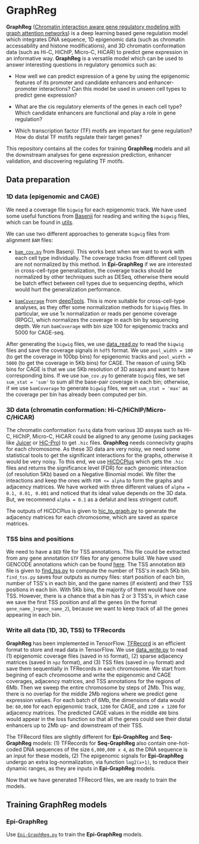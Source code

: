 # GraphReg

**GraphReg** ([Chromatin interaction aware gene regulatory modeling with graph attention networks](https://www.biorxiv.org/content/10.1101/2021.03.31.437978v2.abstract)) is a deep learning based gene regulation model which integrates DNA sequence, 1D epigenomic data (such as chromatin accessability and histone modifications), and 3D chromatin conformation data (such as Hi-C, HiChIP, Micro-C, HiCAR) to predict gene expression in an informative way. **GraphReg** is a versatile model which can be used to answer interesting questions in regulatory genomics such as:

- How well we can predict expression of a gene by using the epigenomic features of its promoter and candidate enhancers and enhancer-promoter interactions? Can this model be used in unseen cell types to predict gene expression?

- What are the cis regulatory elements of the genes in each cell type? Which candidate enhancers are functional and play a role in gene regulation?

- Which transcription factor (TF) motifs are important for gene regulation? How do distal TF motifs regulate their target genes?


This repository contains all the codes for training **GraphReg** models and all the downstream analyses for gene expression prediction, enhancer validation, and discovering regulating TF motifs.

## Data preparation

### 1D data (epigenomic and CAGE)
We need a coverage file `bigwig` for each epigenomic track. We have used some useful functions from [Basenji](https://github.com/calico/basenji) for reading and writing the `bigwig` files, which can be found in [utils](https://github.com/karbalayghareh/GraphReg/tree/master/utils). 

 We can use two different approaches to generate `bigwig` files from alignment `BAM` files:

- [`bam_cov.py`](https://github.com/karbalayghareh/GraphReg/blob/master/utils/bam_cov.py) from Basenji. This works best when we want to work with each cell type individually. The coverage tracks from different cell types are not normalized by this method. In **Epi-GraphReg** if we are interested in cross-cell-type generalization, the coverage tracks should be normalized by other techniques such as DESeq, otherwise there would be batch effect between cell types due to sequencing depths, which would hurt the generalization performance. 

- [`bamCoverage`](https://deeptools.readthedocs.io/en/develop/content/tools/bamCoverage.html) from [deepTools](https://deeptools.readthedocs.io/en/develop/index.html). This is more suitable for cross-cell-type analyses, as they offer some normalization methods for `bigwig` files. In particular, we use 1x normalization or reads per genome coverage (RPGC), which normalizes the coverage in each bin by sequencing depth. We run `bamCoverage` with bin size 100 for epigenomic tracks and 5000 for CAGE-seq.

After generating the `bigwig` files, we use [data_read.py](https://github.com/karbalayghareh/GraphReg/blob/master/utils/data_read.py) to read the `bigwig` files and save the coverage signals in `hdf5` format. We use `pool_width = 100` (to get the coverage in 100bp bins) for epigenomic tracks and `pool_width = 5000` (to get the coverage in 5Kb bins) for CAGE. The reason of using 5Kb bins for CAGE is that we use 5Kb resolution of 3D assays and want to have corresponding bins. If we use `bam_cov.py` to generate `bigwig` files, we set `sum_stat = 'sum'` to sum all the base-pair coverage in each bin; otherwise, if we use `bamCoverage` to generate `bigwig` files, we set `sum_stat = 'max'` as the coverage per bin has already been computed per bin. 

### 3D data (chromatin conformation: Hi-C/HiChIP/Micro-C/HiCAR)
The chromatin conformation `fastq` data from various 3D assyas such as Hi-C, HiChIP, Micro-C, HiCAR could be aligned to any genome (using packages like [Juicer](https://github.com/aidenlab/juicer) or [HiC-Pro](https://github.com/nservant/HiC-Pro)) to get `.hic` files. **GraphReg** needs connecivity graphs for each chromosome. As these 3D data are very noisy, we need some statistical tools to get the significant interactions for the graphs, otherwise it would be very noisy. To this end, we use [HiCDCPlus](https://github.com/mervesa/HiCDCPlus) which gets the `.hic` files and returns the significance level (FDR) for each genomic interaction (of resolution 5Kb) based on a Negative Binomial model. We filter the inteactions and keep the ones with `FDR <= alpha` to form the graphs and adjacency matrices. We have worked with three different values of `alpha = 0.1, 0.01, 0.001` and noticed that its ideal value depends on the 3D data. But, we recommend `alpha = 0.1` as a defalut and less stringent cutoff. 

The outputs of HiCDCPlus is given to [hic_to_graph.py](https://github.com/karbalayghareh/GraphReg/blob/master/utils/hic_to_graph.py) to generate the adjacency matrices for each chromosome, which are saved as sparce matrices. 

### TSS bins and positions
We need to have a `BED` file for TSS annotations. This file could be extracted from any gene annotation `GTF` files for any genome build. We have used GENCODE annotations which can be found [here](https://www.gencodegenes.org/). The TSS annotation `BED` file is given to [find_tss.py](https://github.com/karbalayghareh/GraphReg/blob/master/utils/find_tss.py) to compute the number of TSS's in each 5Kb bin. `find_tss.py` saves four outputs as numpy files: start position of each bin, number of TSS's in each bin, and the gane names (if existent) and their TSS positions in each bin. With 5Kb bins, the majority of them would have one TSS. However, there is a chance that a bin has 2 or 3 TSS's, in which case we save the first TSS position and all the genes (in the format `gene_name_1+gene_name_2`), because we want to keep track of all the genes appearing in each bin. 

### Write all data (1D, 3D, TSS) to TFRecords 
**GraphReg** has been implemented in TensorFlow. [TFRecord](https://www.tensorflow.org/tutorials/load_data/tfrecord) is an efficient format to store and read data in TensorFlow. We use [data_write.py](https://github.com/karbalayghareh/GraphReg/blob/master/utils/data_write.py) to read (1) epigenomic coverage files (saved in `h5` format), (2) sparse adjacency matrices (saved in `npz` format), and (3) TSS files (saved in `np` format) and save them sequentially in TFRecords in each chromosome. We start from begining of each chromosome and write the epigenomic and CAGE coverages, adjacency matrices, and TSS annotations for the regions of 6Mb. Then we sweep the entire chromosome by steps of 2Mb. This way, there is no overlap for the middle 2Mb regions where we predict gene expression values. For each batch of 6Mb, the dimensions of data would be: `60,000` for each epigenomic track, `1200` for CAGE, and `1200 x 1200` for adjacency matrices. The predicted CAGE values in the middle `400` bins would appear in the loss function so that all the genes could see their distal enhancers up to 2Mb up- and downstream of their TSS. 

The TFRecord files are slightly different for **Epi-GraphReg** and **Seq-GraphReg** models: (1) TFRecords for **Seq-GraphReg** also contain one-hot-coded DNA sequences of the size `6,000,000 x 4`, as the DNA sequence is an input for these models, (2) The epigenomic signals for **Epi-GraphReg** undergo an extra log-normalization, via function `log2(x+1)`, to reduce their dynamic ranges, as they are inputs in  **Epi-GraphReg** models.

Now that we have generated TFRecord files, we are ready to train the models.

## Training GraphReg models

### Epi-GraphReg

Use [`Epi-GraphReg.py`](https://github.com/karbalayghareh/GraphReg/tree/master/train) to train the **Epi-GraphReg** models. 